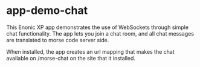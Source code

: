 # app-demo-chat

This Enonic XP app demonstrates the use of WebSockets through simple chat functionality.
The app lets you join a chat room, and all chat messages are translated to morse code server side.

When installed, the app creates an url mapping that makes the chat available on /morse-chat on the site that it installed.
